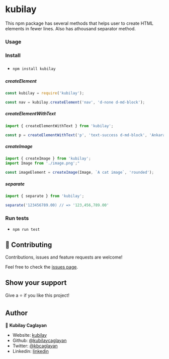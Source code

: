 # kubilay

This npm package has several methods that helps user to create HTML elements in fewer lines.
Also has athousand separator method.

### Usage

### Install
###
- `npm install kubilay`
###
##### createElement
```javascript
const kubilay = require('kubilay');

const nav = kubilay.createElement('nav', 'd-none d-md-block');
```
##### createElementWithText
```javascript
import { createElementWithText } from 'kubilay';

const p = createElementWithText('p', 'text-success d-md-block', 'Ankara is the capital of Turkey.');
```
##### createImage
```javascript
import { createImage } from 'kubilay';
import Image from './image.png';"

const imageElement = createImage(Image, `A cat image`, 'rounded');
```
##### separate
```javascript
import { separate } from 'kubilay';

separate('123456789.00) // => '123,456,789.00'
```

### Run tests

- `npm run test`

## 🤝 Contributing

Contributions, issues and feature requests are welcome!

Feel free to check the [issues page](https://github.com/kubilaycaglayan/kubilay/issues).

## Show your support

Give a ⭐️ if you like this project!

## Author

👤 **Kubilay Caglayan**

- Website: [kubilay](https://kubilaycaglayan.com)
- Github: [@kubilaycaglayan](https://github.com/kubilaycaglayan)
- Twitter: [@kbcaglayan](https://twitter.com/kbcaglayan)
- Linkedin: [linkedin](https://linkedin.com/in/kubilaycaglayan)
